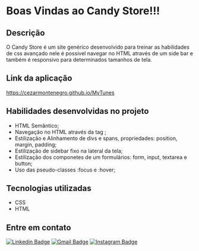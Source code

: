 # Boas Vindas ao Candy Store!!!

## Descrição

O Candy Store é um site genérico desenvolvido para treinar as habilidades de css avançado nele é possivel navegar no HTML através de um side bar e também é responsivo para determinados tamanhos de tela.
  
## Link da aplicação

  https://cezarmontenegro.github.io/MyTunes

## Habilidades desenvolvidas no projeto

  * HTML Semântico;
  * Navegação no HTML através da tag <a>;
  * Estilização e Alinhamento de divs e spans, propriedades: position, margin, padding;
  * Estilização de sidebar fixo na lateral da tela;
  * Estilização dos componetes de um formulários: form, input, textarea e button;
  * Uso das pseudo-classes :focus e :hover;
  
 
## Tecnologias utilizadas

* CSS
* HTML

## Entre em contato

[![Linkedin Badge](https://img.shields.io/badge/-cezarmontenegro-blue?style=flat-square&logo=Linkedin&logoColor=white&link=https://www.linkedin.com/in/cezarmontenegro/)](https://www.linkedin.com/in/cezarmontenegro/) 
[![Gmail Badge](https://img.shields.io/badge/-cezarguimaraes@gmail.com-c14438?style=flat-square&logo=Gmail&logoColor=white&link=mailto:cezarguimaraes@gmail.com)](mailto:cezarguimaraes@gmail.com)
[![Instagram Badge](https://img.shields.io/badge/-@cezarguima-e4405f?style=flat-square&labelColor=e4405f&logo=instagram&logoColor=white&link=https://instagram.com/cezarguima)](https://instagram.com/cezarguima)







